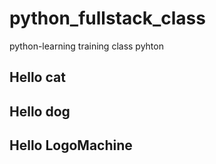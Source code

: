 # python_fullstack_class
python-learning training class
pyhton
## Hello cat
## Hello dog
## Hello LogoMachine